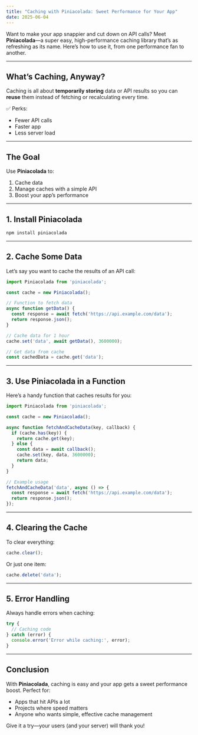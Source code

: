 ```yaml
---
title: "Caching with Piniacolada: Sweet Performance for Your App"
date: 2025-06-04
---
```


Want to make your app snappier and cut down on API calls? Meet **Piniacolada**—a super easy, high-performance caching library that’s as refreshing as its name. Here’s how to use it, from one performance fan to another.

---

## What’s Caching, Anyway?

Caching is all about **temporarily storing** data or API results so you can **reuse** them instead of fetching or recalculating every time.

✅ Perks:
- Fewer API calls
- Faster app
- Less server load

---

## The Goal

Use **Piniacolada** to:
1. Cache data
2. Manage caches with a simple API
3. Boost your app’s performance

---

## 1. Install Piniacolada

```bash
npm install piniacolada
```

---

## 2. Cache Some Data

Let’s say you want to cache the results of an API call:

```javascript
import Piniacolada from 'piniacolada';

const cache = new Piniacolada();

// Function to fetch data
async function getData() {
  const response = await fetch('https://api.example.com/data');
  return response.json();
}

// Cache data for 1 hour
cache.set('data', await getData(), 3600000);

// Get data from cache
const cachedData = cache.get('data');
```

---

## 3. Use Piniacolada in a Function

Here’s a handy function that caches results for you:

```javascript
import Piniacolada from 'piniacolada';

const cache = new Piniacolada();

async function fetchAndCacheData(key, callback) {
  if (cache.has(key)) {
    return cache.get(key);
  } else {
    const data = await callback();
    cache.set(key, data, 3600000);
    return data;
  }
}

// Example usage
fetchAndCacheData('data', async () => {
  const response = await fetch('https://api.example.com/data');
  return response.json();
});
```

---

## 4. Clearing the Cache

To clear everything:

```javascript
cache.clear();
```

Or just one item:

```javascript
cache.delete('data');
```

---

## 5. Error Handling

Always handle errors when caching:

```javascript
try {
  // Caching code
} catch (error) {
  console.error('Error while caching:', error);
}
```

---

## Conclusion

With **Piniacolada**, caching is easy and your app gets a sweet performance boost. Perfect for:

* Apps that hit APIs a lot
* Projects where speed matters
* Anyone who wants simple, effective cache management

Give it a try—your users (and your server) will thank you!
